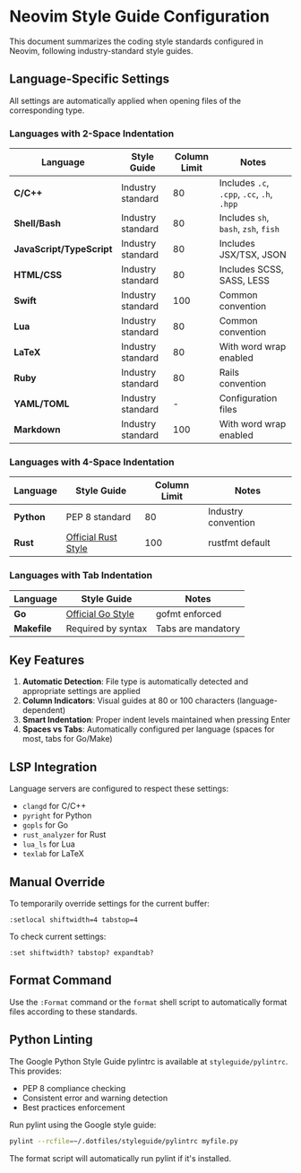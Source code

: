 # Neovim Style Guide Configuration

This document summarizes the coding style standards configured in Neovim, following industry-standard style guides.

## Language-Specific Settings

All settings are automatically applied when opening files of the corresponding type.

### Languages with 2-Space Indentation

| Language | Style Guide | Column Limit | Notes |
|----------|-------------|--------------|-------|
| **C/C++** | Industry standard | 80 | Includes `.c`, `.cpp`, `.cc`, `.h`, `.hpp` |
| **Shell/Bash** | Industry standard | 80 | Includes `sh`, `bash`, `zsh`, `fish` |
| **JavaScript/TypeScript** | Industry standard | 80 | Includes JSX/TSX, JSON |
| **HTML/CSS** | Industry standard | 80 | Includes SCSS, SASS, LESS |
| **Swift** | Industry standard | 100 | Common convention |
| **Lua** | Industry standard | 80 | Common convention |
| **LaTeX** | Industry standard | 80 | With word wrap enabled |
| **Ruby** | Industry standard | 80 | Rails convention |
| **YAML/TOML** | Industry standard | - | Configuration files |
| **Markdown** | Industry standard | 100 | With word wrap enabled |

### Languages with 4-Space Indentation

| Language | Style Guide | Column Limit | Notes |
|----------|-------------|--------------|-------|
| **Python** | PEP 8 standard | 80 | Industry convention |
| **Rust** | [Official Rust Style](https://doc.rust-lang.org/1.0.0/style/) | 100 | rustfmt default |

### Languages with Tab Indentation

| Language | Style Guide | Notes |
|----------|-------------|-------|
| **Go** | [Official Go Style](https://golang.org/doc/effective_go.html) | gofmt enforced |
| **Makefile** | Required by syntax | Tabs are mandatory |

## Key Features

1. **Automatic Detection**: File type is automatically detected and appropriate settings are applied
2. **Column Indicators**: Visual guides at 80 or 100 characters (language-dependent)
3. **Smart Indentation**: Proper indent levels maintained when pressing Enter
4. **Spaces vs Tabs**: Automatically configured per language (spaces for most, tabs for Go/Make)

## LSP Integration

Language servers are configured to respect these settings:
- `clangd` for C/C++
- `pyright` for Python
- `gopls` for Go
- `rust_analyzer` for Rust
- `lua_ls` for Lua
- `texlab` for LaTeX

## Manual Override

To temporarily override settings for the current buffer:
```vim
:setlocal shiftwidth=4 tabstop=4
```

To check current settings:
```vim
:set shiftwidth? tabstop? expandtab?
```

## Format Command

Use the `:Format` command or the `format` shell script to automatically format files according to these standards.

## Python Linting

The Google Python Style Guide pylintrc is available at `styleguide/pylintrc`. This provides:
- PEP 8 compliance checking
- Consistent error and warning detection
- Best practices enforcement

Run pylint using the Google style guide:
```bash
pylint --rcfile=~/.dotfiles/styleguide/pylintrc myfile.py
```

The format script will automatically run pylint if it's installed.